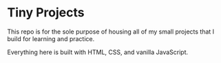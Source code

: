 # Tiny Projects

This repo is for the sole purpose of housing all of my small projects that I build for learning and practice.

Everything here is built with HTML, CSS, and vanilla JavaScript.
